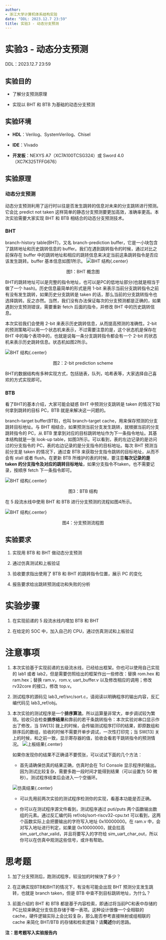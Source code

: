 ```yaml
---
author:
- 浙江大学计算机体系结构实验
date: "DDL: 2023.12.7 23:59"
title: 实验3 - 动态分支预测
---
```

# 实验3 - 动态分支预测

DDL：2023.12.7 23:59

## 实验目的

-   了解分支预测原理

-   实现以 BHT 和 BTB 为基础的动态分支预测

## 实验环境

-   **HDL**：Verilog、SystemVerilog、Chisel

-   **IDE**：Vivado

-   **开发板**：NEXYS A7（XC7A100TCSG324）或 Sword 4.0（XC7K325TFFG676）

## 实验原理

### 动态分支预测

动态分支预测利用了运行时以往是否发生跳转的信息对未来的分支跳转进行预测。它会比 predict not taken 这样简单的静态分支预测要更加高效，准确率更高。本次实验需要大家实现 BHT 和 BTB 相结合的动态分支预测技术。

### BHT

branch-history table(BHT)，又名 branch-prediction buffer，它是一小块包含了跳转地址和历史跳转信息的 buffer。我们在遇到跳转指令的时候，通过对比之前保存在 buffer 中的跳转地址和相应的跳转信息来决定当前这条跳转指令是否应该发生跳转。buffer 基本信息如图1所示。
![BHT 结构](img/3_BHT_structure.png){.center}
<p style="text-align: center;">图1：BHT 概念图</p>


BHT的跳转地址可以是完整的指令地址，也可以是PC的低地址部分(也就是相当于做了一个 hash)。历史信息最简单的形式是用 1-bit 来表示当前分支跳转指令之前有没有发生跳转，如果历史分支跳转是 taken 的话，那么当前的分支跳转指令也选择跳转。反之亦然。当然，我们没有办法保证每次的分支预测都是正确的，如果遇到分支预测错误，需要重新 fetch 后面的指令，并修改 BHT 中的历史跳转信息。

本次实验我们会使用 2-bit 来表示历史跳转信息，从而提高预测的准确性。2-bit 的预测策略可以用一个状态机来表示，不过需要注意的是，这个状态机是保存在 BHT 中的每个表项中的，也就是说每一条分支跳转指令都会有一个 2-bit 的状态机来表示历史跳转信息。状态机如图2所示。

![BHT 结构](img/3_2-bit_state.png){.center}
<p style="text-align: center;">图2：2-bit prediction scheme</p>


BHT的数据结构有多种实现方式，包括链表，队列，哈希表等，大家选择自己喜欢的方式实现即可。

### BTB

看了BHT的基本介绍，大家可能会疑惑 BHT 中预测分支跳转是 taken 的情况下如何拿到跳转的目标 PC，BTB 就是来解决这一问题的。

branch-target buffer(BTB)，也叫 branch-target cache，用来保存预测的分支跳转目标地址。与 BHT 相结合，如果预测当前分支发生跳转，就根据当前的分支跳转指令的 PC，从 BTB 里拿到对应的目标跳转地址作为下一条指令地址。其基本结构就是一张 look-up
table，如图3所示。可以看到，表的左边记录的是访问过的分支指令的 PC，表的右边记录的是分支指令的目标地址。每次 BHT 预测当前分支是 taken 的情况下，通过查 BTB 来获取分支指令跳转的目标地址，从而不会有 stall 或者 flush。在更新 BTB 所维护的表的时候，要注意**每次记录的是 taken 的分支指令及对应的跳转目标地址**，如果分支指令不taken，也不需要记录，按顺序 fetch 下一条指令即可。


![BHT 结构](img/3_BTB_structure.png){.center}
<p style="text-align: center;">图3：BTB 结构</p>


在 5 段流水线中使用 BHT 和 BTB 进行分支预测的流程如图4所示。

![BHT 结构](img/3_flowchart.png){.center}
<p style="text-align: center;">图4：分支预测流程图</p>

## 实验要求

1.  实现用 BTB 和 BHT 做动态分支预测

2.  通过仿真测试和上板验证

3.  验收要求指出使用了 BTB 和 BHT 的跳转指令位置，展示 PC 的变化

4.  报告要求给出跳转预测成功和失败的分析

# 实验步骤

1.  在实现前递的 5 段流水线内增加 BTB 和 BHT

2.  在给定的 SOC 中，加入自己的 CPU，通过仿真测试和上板验证

# 注意事项

1.  本次实验基于实现前递的五级流水线，已经给出框架。你也可以使用自己实现的 lab1 或者 lab2，但是需要仿照给出的框架作出一些修改：替换 rom.hex 和 ram.hex；替换 ram.v，rom.v, uart_buffer.v 以及修改相应的调用；修改 rv32core 的接口，修改 top.v。

2.  测试程序的源码见 lab3_ref/src/sort.c，请阅读以明确程序的输出内容，反汇编代码见 lab3_ref/obj。

3.  本次实验的测试程序是一个**排序算法**，所以运算量非常大，单步调试较为繁琐。验收只会检查**排序结果**和靠前的若干条跳转指令：本次实验对串口显示作出了修改，当 SW[13] 拨上的时候，会传输测试程序打印的结果，即原数组和排序后的数组，验收的时候不需要开单步调试，一次性打印完；当 SW[13] 关上的时候，和之前一致，显示寄存器的值，验收会看若干跳转指令的预测情况。
![上板结果](img/3_nexys_result.png){.center}
    
    如果你发现你的结果不正确请不要慌张，可以试试下面的几个方法：

    -   首先请确保仿真的结果正确，仿真时会在 Tcl Console 显示程序的输出。因为测试比较复杂，需要多跑一段时间才能得到结果（可以设置为 50 微秒）。测试程序结束后会进入一个空循环。

    ![仿真结果](img/3_sim_result.png){.center}

    -   可以先用前两次实验的测试程序检测你的实现，看基本功能是否正确。

    -   你可以在测试程序源文件看到，测试程序通过 puti/puts 两个函数输出数组的元素。通过反汇编代码 ref/obj/sort-riscv32-cpu.txt 可以看到，这两个函数实际上会把要输出的字符写⼊地址 0x10000000。在 ram.v 中，会对写入地址进行判定，如果是 0x10000000，就会拉高 sim_uart_char_valid，并且将要写入的字符给 sim_uart_char_out，所以你可以在仿真中观测这些信号，或许有帮助。

# 思考题  
1.  加了分支预测后，跑测试程序，较没加的时候快了多少？

2.  在正确实现BTB和BHT的情况下，有没有可能会出现 BHT 预测分支发生跳转，也就是 branch
    taken，但是 BTB 中查不到目标跳转地址，为什么？

3.  前面介绍的 BHT 和 BTB 都是基于内容检索，即通过将当前PC和表中存储的PC比较来确定分支信息存储于哪一表项。这种设计很像一个全相联的 cache，硬件逻辑实际上会比较复杂，那么能否参考直接映射或组相联的 cache 来简化 BHT/BTB 的存储和检索逻辑？请**简述**你的思路。

**注：思考题写入实验报告内**
